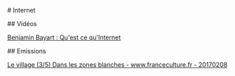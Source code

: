 # Internet

## Vidéos

[Benjamin Bayart : Qu'est ce qu'Internet](https://www.youtube.com/watch?v=pwT2egqlke4&list=PLU39vuHuXlJeER75D1GNJiK8-2i0yhRLX)

## Emissions

[Le village (3/5) Dans les zones blanches - www.franceculture.fr - 20170208](https://www.franceculture.fr/emissions/les-nouvelles-vagues/le-village-35-dans-les-zones-blanches)
